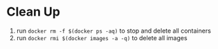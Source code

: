 # Clean Up

1. run `docker rm -f $(docker ps -aq)` to stop and delete all containers
2. run `docker rmi $(docker images -a -q)` to delete all images
